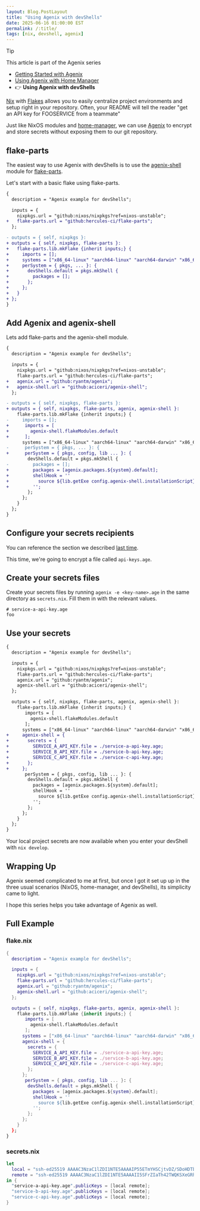 ```yaml
---
layout: Blog.PostLayout
title: "Using Agenix with devShells"
date: 2025-06-16 01:00:00 EST
permalink: /:title/
tags: [nix, devshell, agenix]
---
```


> [!tip]
> This article is part of the Agenix series
> - [Getting Started with Agenix](/getting-started-with-agenix)
> - [Using Agenix with Home Manager](/using-agenix-with-home-manager)
> - 👉 **Using Agenix with devShells**

[Nix](https://nixos.org) with [Flakes](https://zero-to-nix.com/concepts/flakes/) allows you to easily centralize project environments and setup right in your repository. Often, your README will tell the reader "get an API key for FOOSERVICE from a teammate"

Just like NixOS modules and [home-manager](https://github.com/nix-community/home-manager), we can use [Agenix](https://github.com/ryantm/agenix) to encrypt and store secrets without exposing them to our git repository.

## flake-parts

The easiest way to use Agenix with devShells is to use the [agenix-shell](https://flake.parts/options/agenix-shell) module for [flake-parts](https://flake.parts/index.html).

Let's start with a basic flake using flake-parts.

```diff
{
  description = "Agenix example for devShells";

  inputs = {
    nixpkgs.url = "github:nixos/nixpkgs?ref=nixos-unstable";
+   flake-parts.url = "github:hercules-ci/flake-parts";
  };

- outputs = { self, nixpkgs }:
+ outputs = { self, nixpkgs, flake-parts }: 
+   flake-parts.lib.mkFlake {inherit inputs;} {
+     imports = [];
+     systems = ["x86_64-linux" "aarch64-linux" "aarch64-darwin" "x86_64-darwin"];
+     perSystem = { pkgs, ... }: {
+       devShells.default = pkgs.mkShell {
+         packages = [];
+       };
+     };
+   }
+ };
}
```

## Add Agenix and agenix-shell

Lets add flake-parts and the agenix-shell module.

```diff
{
  description = "Agenix example for devShells";

  inputs = {
    nixpkgs.url = "github:nixos/nixpkgs?ref=nixos-unstable";
    flake-parts.url = "github:hercules-ci/flake-parts";
+   agenix.url = "github:ryantm/agenix";
+   agenix-shell.url = "github:aciceri/agenix-shell";
  };

- outputs = { self, nixpkgs, flake-parts }:
+ outputs = { self, nixpkgs, flake-parts, agenix, agenix-shell }: 
    flake-parts.lib.mkFlake {inherit inputs;} {
-     imports = [];
+      imports = [
+        agenix-shell.flakeModules.default
+      ];
      systems = ["x86_64-linux" "aarch64-linux" "aarch64-darwin" "x86_64-darwin"];
-      perSystem = { pkgs, ... }: {
+      perSystem = { pkgs, config, lib ... }: {
        devShells.default = pkgs.mkShell {
-         packages = [];
+         packages = [agenix.packages.${system}.default];
+         shellHook = ''
+           source ${lib.getExe config.agenix-shell.installationScript}
+         '';
        };
      };
    }
  };
}
```

## Configure your secrets recipients

You can reference the section we described [last time](/getting-started-with-agenix/#5-configure-the-secrets-recipients).

This time, we're going to encrypt a file called `api-keys.age`.

## Create your secrets files

Create your secrets files by running `agenix -e <key-name>.age` in the same directory as `secrets.nix`. Fill them in with the relevant values.

```
# service-a-api-key.age
foo
```

## Use your secrets 

```diff
{
  description = "Agenix example for devShells";

  inputs = {
    nixpkgs.url = "github:nixos/nixpkgs?ref=nixos-unstable";
    flake-parts.url = "github:hercules-ci/flake-parts";
    agenix.url = "github:ryantm/agenix";
    agenix-shell.url = "github:aciceri/agenix-shell";
  };

  outputs = { self, nixpkgs, flake-parts, agenix, agenix-shell }: 
    flake-parts.lib.mkFlake {inherit inputs;} {
       imports = [
         agenix-shell.flakeModules.default
       ];
      systems = ["x86_64-linux" "aarch64-linux" "aarch64-darwin" "x86_64-darwin"];
+     agenix-shell = {
+       secrets = {
+         SERVICE_A_API_KEY.file = ./service-a-api-key.age;
+         SERVICE_B_API_KEY.file = ./service-b-api-key.age;
+         SERVICE_C_API_KEY.file = ./service-c-api-key.age;
+       };
+     };
       perSystem = { pkgs, config, lib ... }: {
        devShells.default = pkgs.mkShell {
          packages = [agenix.packages.${system}.default];
          shellHook = ''
            source ${lib.getExe config.agenix-shell.installationScript}
          '';
        };
      };
    }
  };
}
```

Your local project secrets are now available when you enter your devShell with `nix develop`.

## Wrapping Up

Agenix seemed complicated to me at first, but once I got it set up up in the three usual scenarios (NixOS, home-manager, and devShells), its simplicity came to light.

I hope this series helps you take advantage of Agenix as well.

## Full Example

### flake.nix

```nix
{
  description = "Agenix example for devShells";

  inputs = {
    nixpkgs.url = "github:nixos/nixpkgs?ref=nixos-unstable";
    flake-parts.url = "github:hercules-ci/flake-parts";
    agenix.url = "github:ryantm/agenix";
    agenix-shell.url = "github:aciceri/agenix-shell";
  };

  outputs = { self, nixpkgs, flake-parts, agenix, agenix-shell }: 
    flake-parts.lib.mkFlake {inherit inputs;} {
       imports = [
         agenix-shell.flakeModules.default
       ];
      systems = ["x86_64-linux" "aarch64-linux" "aarch64-darwin" "x86_64-darwin"];
      agenix-shell = {
        secrets = {
          SERVICE_A_API_KEY.file = ./service-a-api-key.age;
          SERVICE_B_API_KEY.file = ./service-b-api-key.age;
          SERVICE_C_API_KEY.file = ./service-c-api-key.age;
        };
      };
       perSystem = { pkgs, config, lib ... }: {
        devShells.default = pkgs.mkShell {
          packages = [agenix.packages.${system}.default];
          shellHook = ''
            source ${lib.getExe config.agenix-shell.installationScript}
          '';
        };
      };
    }
  };
}
```

### secrets.nix

```nix
let
  local = "ssh-ed25519 AAAAC3NzaC1lZDI1NTE5AAAAIP55ETmYHSCjtvDZ/SDoHDTblYZPD2XDmObLMQvc+9xR mitchell@nixos";
  remote = "ssh-ed25519 AAAAC3NzaC1lZDI1NTE5AAAAII5SFrZIaTh42TWQKSXeGRhBZ5CAvJWoJov+eiaUbwxa root@nixos";
in {
  "service-a-api-key.age".publicKeys = [local remote]; 
  "service-b-api-key.age".publicKeys = [local remote]; 
  "service-c-api-key.age".publicKeys = [local remote]; 
}
```
